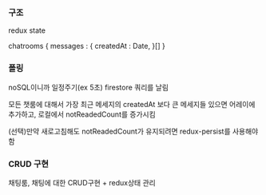 ### 구조 
redux state 

chatrooms {
    messages : {
        createdAt : Date,
    }[]
}

### 폴링
noSQL이니까 일정주기(ex 5초) firestore 쿼리를 날림

모든 챗룸에 대해서 가장 최근 메세지의 createdAt 보다 큰 메세지들 
있으면 어레이에 추가하고,
로컬에서 notReadedCount를 증가시킴

(선택)만약 새로고침해도 notReadedCount가 유지되려면 redux-persist를 사용해야함

### CRUD 구현
채팅룸, 채팅에 대한 CRUD구현 +
redux상태 관리